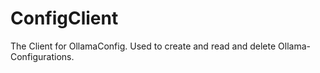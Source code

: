 # ConfigClient
The Client for OllamaConfig. Used to create and read and delete Ollama-Configurations.
